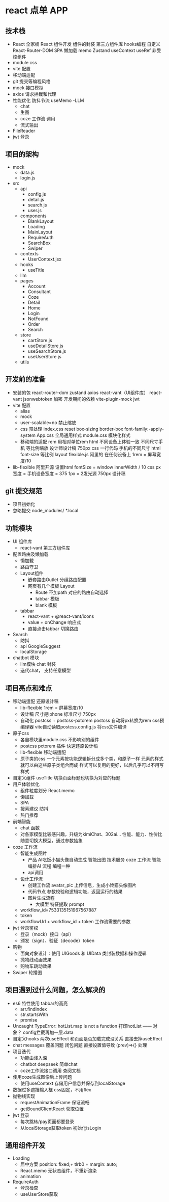 # react 点单 APP

## 技术栈
- React 全家桶
    React 组件开发
    组件的封装
    第三方组件库
    hooks编程 自定义
    React-Router-DOM
      SPA
      懒加载
    memo
    Zustand
    useContext
    useRef 非受控组件
- module css
- vite 配置
- 移动端适配
- git 提交等编程风格
- mock 接口模拟
- axios 请求拦截和代理
- 性能优化
  防抖节流
  useMemo
-LLM
  - chat
  - 生图
  - coze 工作流 调用
  - 流式输出
- FileReader
- jwt 登录

## 项目的架构
- mock
  - data.js
  - login.js
- src
  - api
    - config.js
    - detail.js
    - search.js
    - user.js
  - components
    - BlankLayout
    - Loading
    - MainLayout
    - RequireAuth
    - SearchBox
    - Swiper
  - contexts
    - UserContext.jsx
  - hooks
    - useTitle
  - llm
  - pages
    - Account
    - Consultant
    - Coze
    - Detail
    - Home
    - Login
    - NotFound
    - Order
    - Search
  - store
    - cartStore.js
    - useDetailStore.js
    - useSearchStore.js
    - useUserStore.js
  - utils

## 开发前的准备
- 安装的包
    react-router-dom zustand axios 
      react-vant（UI组件库）
    react-vant
    jsonwebtoken 加密
    开发期间的依赖
    vite-plugin-mock jwt 
- vite 配置
  - alias
  - mock
  - user-scalable=no 禁止缩放
  - css 预处理
      index.css reset
      box-sizing border-box  font-family:-apply-system
      App.css  全局通用样式
      module.css  模块化样式
  - 移动端的适配 rem
      用相对单位rem html
      不同设备上体验一致
      不同尺寸手机 等比例缩放
      设计师设计稿 750px 
      css 一行代码  手机的不同尺寸 html font-size 等比例
      layout
      flexible.js 阿里的 在任何设备上
      1rem = 屏幕宽度/10
- lib-flexible
  阿里开源
  设置html fontSize = window
  innerWidth / 10
  css px 宽度 = 手机设备宽度 = 375
  1px = 2发光源
  750px 设计稿

## git 提交规范
- 项目初始化
- 忽略提交
  node_modules/
  *.local
## 功能模块
- UI 组件库
  - react-vant  第三方组件库
- 配置路由及懒加载
  - 懒加载
  - 路由守卫
  - Layout组件
    - 嵌套路由Outlet 分组路由配置
    - 网页有几个模板 Layout
      - Route 不加path 对应的路由自动选择
      - tabbar 模板
      - blank 模板
  - tabbar
    - react-vant + @react-vant/icons
    - value + onChange 响应式
    - 直接点击tabbar 切换路由
- Search
  - 防抖
  - api
    GoogleSuggest
  - localStorage
- chatbot 模块
  - llm模块 chat 封装
  - 迭代chat， 支持任意模型
## 项目亮点和难点
- 移动端适配 还原设计稿
  - lib-flexible  1rem = 屏幕宽度/10
  - 设计稿 尺寸是iphone 标准尺寸 750px
  - 自动化
      postcss + postcss-pxtorem
      postcss 自动将px转换为rem css预编译器
      vite自动读取postcss.config.js 将css文件编译
- 原子css
  - 各自模块里module.css 不影响别的组件
  - postcss pxtorem 插件 快速还原设计稿
  - lib-flexible 移动端适配
  - 原子类的css
      一个元素按功能逻辑拆分成多个类，和原子一样
      元素的样式就可以由这些原子类组合而成
      样式可以复用的更好，以后几乎可以不用写样式
- 自定义组件
  useTitle  切换页面标题也切换为对应的标题
- 用户体验优化
  - 组件粒度划分
    React.memo
  - 懒加载
  - SPA
  - 搜索建议  防抖
  - 热门推荐
- 前端智能
  - chat 函数
  - 对各家模型比较感兴趣，升级为kimiChat、302ai...
    性能、能力、性价比
    随意切换大模型，通过参数抽象
- coze 工作流
  - 智能生成图片
    - 产品
    AI吃饭小猫头像自动生成 智能出图
    技术服务
    coze 工作流 智能编排AI 流程 编程一种
    - api调用
  - 设计工作流
    - 创建工作流 avatar_pic
      上传信息，生成小馋猫头像图片
    - 代码节点
      参数校验和逻辑功能，返回运行的结果
    - 图片生成流程
      - 大模型 特征提取
      prompt
  - workflow_id=7533135151967567887
  - token 
  - workflowUrl + workflow_id + token
      工作流需要的参数
- jwt 登录鉴权
  - 登录（mock）接口（api）
  - 颁发（sign）、验证（decode）token
- 购物
  - 面向对象设计：使用 UIGoods 和 UIData 类封装数据和操作逻辑
  - 抛物线动画效果
  - 购物车跳动效果
- Swiper 轮播图

## 项目遇到过什么问题，怎么解决的
- es6 特性使用
  tabbar的高亮
  - arr.findIndex
  - str.startsWith
  - promise
- Uncaught TypeError: hotList.map is not a function
  打印hotList  —— 对象？
  config拦截再加一层.data
- 自定义hooks
  两次useEffect 和页面是否加载完成没关系
  直接去掉useEffect
- chat messages 覆盖问题
  闭包问题 直接设置值导致
  (prev)=>{} 处理
- 项目迭代
  - 功能由浅入深
  - chatbot deepseek 简单chat
  - coze工作流接口调用 查阅文档
- 使用coze生成图像后上传问题
  - 使用useContext 存储用户信息并保存到localStorage
- 数据过多遮挡输入框  css固定，不用flex
- 抛物线实现
  - requestAnimationFrame  保证流畅
  - getBoundClientReact 获取位置
- jwt 登录
  - 每次跳转/pay页面都要登录
  - 从localStorage获取token 初始化isLogin
## 通用组件开发
- Loading
  - 居中方案
    position: fixed;+ tlrb0 + margin: auto;
  - React.memo 无状态组件，不重新渲染
  - animation
- RequireAuth
  - 登录检查
  - useUserStore获取